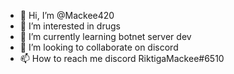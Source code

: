 - 👋 Hi, I’m @Mackee420
- 👀 I’m interested in drugs
- 🌱 I’m currently learning botnet server dev
- 💞️ I’m looking to collaborate on discord
- 📫 How to reach me discord RiktigaMackee#6510

<!---
Mackee420/Mackee420 is a ✨ special ✨ repository because its `README.md` (this file) appears on your GitHub profile.
You can click the Preview link to take a look at your changes.
--->
